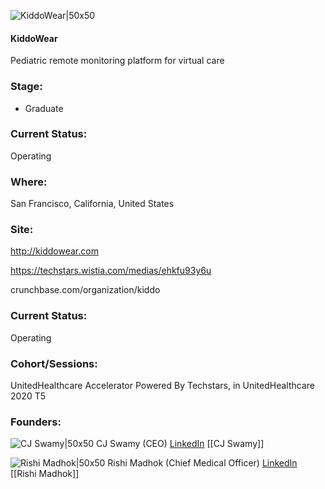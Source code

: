 

![KiddoWear|50x50](https://res.cloudinary.com/crunchbase-production/image/upload/m9kuyrtd3hbghketz3io)

#### KiddoWear
Pediatric remote monitoring platform for virtual care

### Stage: 
 - Graduate 

### Current Status: 
Operating

### Where:
San Francisco, California, United States

### Site:
http://kiddowear.com

https://techstars.wistia.com/medias/ehkfu93y6u

crunchbase.com/organization/kiddo

### Current Status: 
Operating

### Cohort/Sessions: 
UnitedHealthcare Accelerator Powered By Techstars, in UnitedHealthcare 2020 T5

### Founders: 

![CJ Swamy|50x50](https://apimg.techstars.com/connect/images/image_files/5fb59d1f44e0820852000225/original/cj.jpeg) CJ Swamy (CEO) [LinkedIn](https://linkedin.com/in/jaganathswamy) [[CJ Swamy]]

![Rishi Madhok|50x50]() Rishi Madhok (Chief Medical Officer) [LinkedIn](https://linkedin.com/in/rishimadhok) [[Rishi Madhok]]


